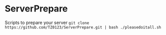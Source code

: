 # ServerPrepare
Scripts to prepare your server
``git clone https://github.com/TZ0123/ServerPrepare.git | bash ./pleasedoitall.sh``
